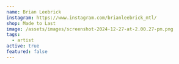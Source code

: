 ```yaml
---
name: Brian Leebrick
instagram: https://www.instagram.com/brianleebrick_mtl/
shop: Made to Last
image: /assets/images/screenshot-2024-12-27-at-2.00.27-pm.png
tags:
  - artist
active: true
featured: false
---
```

